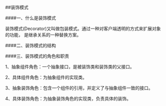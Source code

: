 ##装饰模式

####一、什么是装饰模式

装饰模式(Decorator)又叫做包装模式。通过一种对客户端透明的方式来扩展对象的功能，
是继承关系的一种替换方案。

####二、装饰模式的结构



####三、装饰模式的角色和职责

1、抽象组件角色：一个抽象接口，是被装饰类和装饰类的父接口。

2、具体组件角色：为抽象组件的实现类。

3、抽象装饰角色：包含一个组件的引用，并定义了与抽象组件一致的接口。

4、具体装饰角色：为抽象装饰角色的实现类，负责具体的装饰。